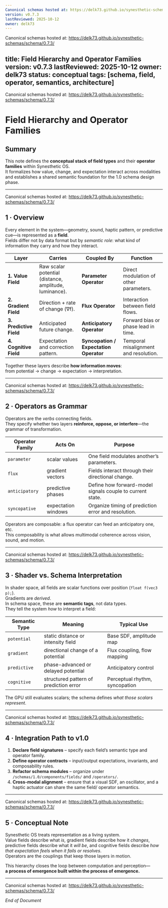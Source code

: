 ```yaml
---
Canonical schemas hosted at: https://delk73.github.io/synesthetic-schemas/schema/0.7.3/
version: v0.7.3
lastReviewed: 2025-10-12
owner: delk73
---
```

Canonical schemas hosted at: https://delk73.github.io/synesthetic-schemas/schema/0.7.3/

title: Field Hierarchy and Operator Families
version: v0.7.3
lastReviewed: 2025-10-12
owner: delk73
status: conceptual
tags: [schema, field, operator, semantics, architecture]
---
Canonical schemas hosted at: https://delk73.github.io/synesthetic-schemas/schema/0.7.3/

# Field Hierarchy and Operator Families

## Summary
This note defines the **conceptual stack of field types** and their **operator families** within Synesthetic OS.  
It formalizes how value, change, and expectation interact across modalities and establishes a shared semantic foundation for the 1.0 schema design phase.

---
Canonical schemas hosted at: https://delk73.github.io/synesthetic-schemas/schema/0.7.3/

## 1 · Overview
Every element in the system—geometry, sound, haptic pattern, or predictive cue—is represented as a **field**.  
Fields differ not by data format but by *semantic role*: what kind of information they carry and how they interact.

| Layer | Carries | Coupled By | Function |
|-------|----------|------------|-----------|
| **1. Value Field** | Raw scalar potential (distance, amplitude, luminance). | **Parameter Operator** | Direct modulation of other parameters. |
| **2. Gradient Field** | Direction + rate of change (∇f). | **Flux Operator** | Interaction between field flows. |
| **3. Predictive Field** | Anticipated future change. | **Anticipatory Operator** | Forward bias or phase lead in time. |
| **4. Cognitive Field** | Expectation and correction pattern. | **Syncopation / Expectation Operator** | Temporal misalignment and resolution. |

Together these layers describe **how information moves**:  
from potential → change → expectation → interpretation.

---
Canonical schemas hosted at: https://delk73.github.io/synesthetic-schemas/schema/0.7.3/

## 2 · Operators as Grammar
Operators are the *verbs* connecting fields.  
They specify whether two layers **reinforce, oppose, or interfere**—the grammar of transformation.

| Operator Family | Acts On | Purpose |
|-----------------|---------|----------|
| `parameter` | scalar values | One field modulates another’s parameters. |
| `flux` | gradient vectors | Fields interact through their directional change. |
| `anticipatory` | predictive phases | Define how forward-model signals couple to current state. |
| `syncopative` | expectation windows | Organize timing of prediction error and resolution. |

Operators are composable: a flux operator can feed an anticipatory one, etc.  
This composability is what allows multimodal coherence across vision, sound, and motion.

---
Canonical schemas hosted at: https://delk73.github.io/synesthetic-schemas/schema/0.7.3/

## 3 · Shader vs. Schema Interpretation
In shader space, all fields are scalar functions over position (`float f(vec3 p);`).  
Gradients are *derived*.  
In schema space, these are **semantic tags**, not data types.  
They tell the system *how* to interpret a field:

| Semantic Type | Meaning | Typical Use |
|----------------|----------|--------------|
| `potential` | static distance or intensity field | Base SDF, amplitude map |
| `gradient` | directional change of a potential | Flux coupling, flow mapping |
| `predictive` | phase-advanced or delayed potential | Anticipatory control |
| `cognitive` | structured pattern of prediction error | Perceptual rhythm, syncopation |

The GPU still evaluates scalars; the schema defines *what those scalars represent*.

---
Canonical schemas hosted at: https://delk73.github.io/synesthetic-schemas/schema/0.7.3/

## 4 · Integration Path to v1.0
1. **Declare field signatures** – specify each field’s semantic type and operator family.  
2. **Define operator contracts** – input/output expectations, invariants, and composability rules.  
3. **Refactor schema modules** – organize under `/schemas/1.0/components/fields/` and `/operators/`.  
4. **Cross-modal alignment** – ensure that a visual SDF, an oscillator, and a haptic actuator can share the same field/ operator semantics.  

---
Canonical schemas hosted at: https://delk73.github.io/synesthetic-schemas/schema/0.7.3/

## 5 · Conceptual Note
Synesthetic OS treats representation as a living system.  
Value fields describe what *is*, gradient fields describe how it *changes*, predictive fields describe what it *will be*, and cognitive fields describe *how that expectation feels when it fails or resolves*.  
Operators are the couplings that keep those layers in motion.

This hierarchy closes the loop between computation and perception—  
**a process of emergence built within the process of emergence.**

---
Canonical schemas hosted at: https://delk73.github.io/synesthetic-schemas/schema/0.7.3/

*End of Document*

